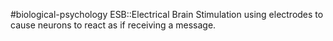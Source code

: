 #biological-psychology 
ESB::Electrical Brain Stimulation using electrodes to cause neurons to react as if receiving a message.
